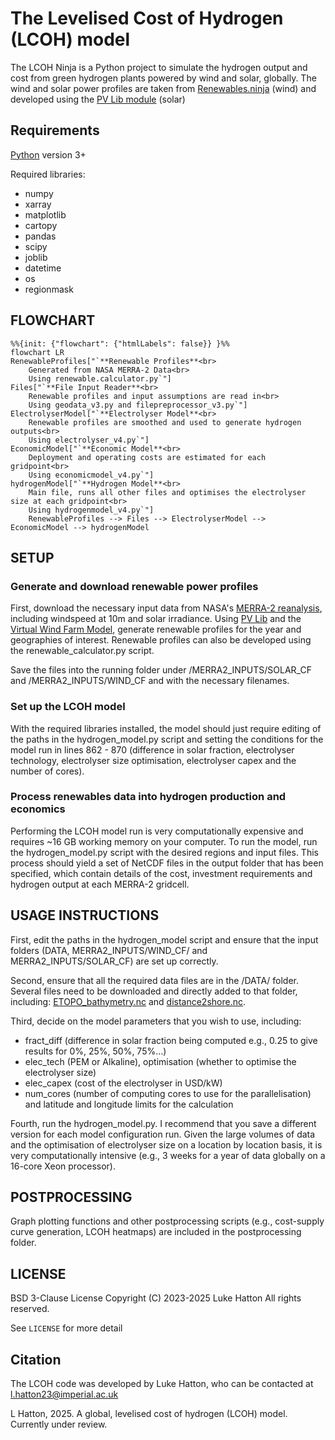 # The Levelised Cost of Hydrogen (LCOH) model

The LCOH Ninja is a Python project to simulate the hydrogen output and cost from green hydrogen plants powered by wind and solar, globally. The wind and solar power profiles are taken from [Renewables.ninja](https://www.renewables.ninja/) (wind) and developed using the [PV Lib module](https://pvlib-python.readthedocs.io/en/stable/) (solar)


## Requirements

[Python](https://www.python.org/) version 3+

Required libraries:
 * numpy
 * xarray
 * matplotlib
 * cartopy
 * pandas
 * scipy
 * joblib
 * datetime
 * os
 * regionmask


## FLOWCHART

```mermaid
%%{init: {"flowchart": {"htmlLabels": false}} }%%
flowchart LR
RenewableProfiles["`**Renewable Profiles**<br>
    Generated from NASA MERRA-2 Data<br>
    Using renewable.calculator.py`"]
Files["`**File Input Reader**<br>
    Renewable profiles and input assumptions are read in<br>
    Using geodata_v3.py and filepreprocessor_v3.py`"]
ElectrolyserModel["`**Electrolyser Model**<br>
    Renewable profiles are smoothed and used to generate hydrogen outputs<br>
    Using electrolyser_v4.py`"]
EconomicModel["`**Economic Model**<br>
    Deployment and operating costs are estimated for each gridpoint<br>
    Using economicmodel_v4.py`"]
hydrogenModel["`**Hydrogen Model**<br>
    Main file, runs all other files and optimises the electrolyser size at each gridpoint<br>
    Using hydrogenmodel_v4.py`"]
    RenewableProfiles --> Files --> ElectrolyserModel --> EconomicModel --> hydrogenModel
```

## SETUP

### Generate and download renewable power profiles
First, download the necessary input data from NASA's [MERRA-2 reanalysis](https:///gmao.gsfc.nasa.gov/reanalysis/MERRA-2/), including windspeed at 10m and solar irradiance. Using [PV Lib](https://pvlib-python.readthedocs.io/en/stable/) and the [Virtual Wind Farm Model](https://github.com/renewables-ninja/vwf/tree/master), generate renewable profiles for the year and geographies of interest. Renewable profiles can also be developed using the renewable_calculator.py script.

Save the files into the running folder under /MERRA2_INPUTS/SOLAR_CF and /MERRA2_INPUTS/WIND_CF and with the necessary filenames.

### Set up the LCOH model
With the required libraries installed, the model should just require editing of the paths in the hydrogen_model.py script and setting the conditions for the model run in lines 862 - 870 (difference in solar fraction, electrolyser technology, electrolyser size optimisation, electrolyser capex and the number of cores).

### Process renewables data into hydrogen production and economics
Performing the LCOH model run is very computationally expensive and requires ~16 GB working memory on your computer. To run the model, run the hydrogen_model.py script with the desired regions and input files. This process should yield a set of NetCDF files in the output folder that has been specified, which contain details of the cost, investment requirements and hydrogen output at each MERRA-2 gridcell.


## USAGE INSTRUCTIONS

First, edit the paths in the hydrogen_model script and ensure that the input folders (DATA, MERRA2_INPUTS/WIND_CF/ and MERRA2_INPUTS/SOLAR_CF) are set up correctly.

Second, ensure that all the required data files are in the /DATA/ folder. Several files need to be downloaded and directly added to that folder, including: [ETOPO_bathymetry.nc](https://www.ncei.noaa.gov/products/etopo-global-relief-model) and [distance2shore.nc](https://catalog.data.gov/dataset/distance-to-nearest-coastline-0-04-degree-grid). 

Third, decide on the model parameters that you wish to use, including: 
 * fract_diff (difference in solar fraction being computed e.g., 0.25 to give results for 0%, 25%, 50%, 75%...)
 * elec_tech (PEM or Alkaline), optimisation (whether to optimise the electrolyser size)
 * elec_capex (cost of the electrolyser in USD/kW)
 * num_cores (number of computing cores to use for the parallelisation) and latitude and longitude limits for the calculation

Fourth, run the hydrogen_model.py. I recommend that you save a different version for each model configuration run. Given the large volumes of data and the optimisation of electrolyser size on a location by location basis, it is very computationally intensive (e.g., 3 weeks for a year of data globally on a 16-core Xeon processor).

## POSTPROCESSING

Graph plotting functions and other postprocessing scripts (e.g., cost-supply curve generation, LCOH heatmaps) are included in the postprocessing folder. 


## LICENSE
BSD 3-Clause License
Copyright (C) 2023-2025  Luke Hatton
All rights reserved.

See `LICENSE` for more detail


## Citation

The LCOH code was developed by Luke Hatton, who can be contacted at l.hatton23@imperial.ac.uk

L Hatton, 2025.  A global, levelised cost of hydrogen (LCOH) model. Currently under review.

